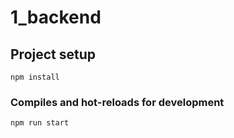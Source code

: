 # 1_backend

## Project setup
```
npm install
```

### Compiles and hot-reloads for development
```
npm run start
```